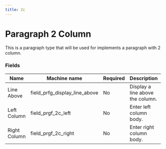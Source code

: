 ```yaml
---
title: 2c
---
```


# Paragraph 2 Column
This is a paragraph type that will be used for implements a paragraph with 2 column.

### Fields
| Name  | Machine name | Required | Description | Notes |
| ------------- | ------------- | ------------- | ------------- | ------------- | 
| Line Above | field_prfg_display_line_above | No | Display a line above the column. | |
| Left Column | field_prgf_2c_left | No | Enter left column body. | |
| Right Column | field_prgf_2c_right | No | Enter right column body. | |)
